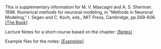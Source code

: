 This is supplementary information for M. V. Mascagni and A. S. Sherman. 1998. Numerical methods for neuronal modeling, in "Methods in Neuronal Modeling," I. Segev and C. Koch, eds., MIT Press, Cambridge, pp.569-606. [[The Book]](https://mitpress.mit.edu/books/methods-neuronal-modeling-second-edition)

Lecture Notes for a short course based on the chapter: [[Notes]](WHNotes.pdf)

Example files for the notes: [[Examples]](MCNSexmpls.zip)
